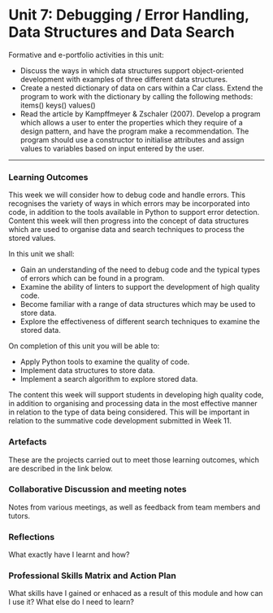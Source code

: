 # Unit 7: Debugging / Error Handling, Data Structures and Data Search

Formative and e-portfolio activities in this unit:
 - Discuss the ways in which data structures support object-oriented development with examples of three different data structures.
 - Create a nested dictionary of data on cars within a Car class. Extend the program to work with the dictionary by calling the following methods:
     items()
     keys()
     values()
 - Read the article by Kampffmeyer & Zschaler (2007). Develop a program which allows a user to enter the properties which they require of a design pattern, and have the program make a recommendation. The program should use a constructor to initialise attributes and assign values to variables based on input entered by the user.

---

### Learning Outcomes
This week we will consider how to debug code and handle errors. This recognises the variety of ways in which errors may be incorporated into code, in addition to the tools available in Python to support error detection. Content this week will then progress into the concept of data structures which are used to organise data and search techniques to process the stored values.

In this unit we shall:
 - Gain an understanding of the need to debug code and the typical types of errors which can be found in a program.
 - Examine the ability of linters to support the development of high quality code.
 - Become familiar with a range of data structures which may be used to store data.
 - Explore the effectiveness of different search techniques to examine the stored data.

On completion of this unit you will be able to:
 - Apply Python tools to examine the quality of code.
 - Implement data structures to store data.
 - Implement a search algorithm to explore stored data.

The content this week will support students in developing high quality code, in addition to organising and processing data in the most effective manner in relation to the type of data being considered. This will be important in relation to the summative code development submitted in Week 11.

### Artefacts
These are the projects carried out to meet those learning outcomes, which are described in the link below.

### Collaborative Discussion and meeting notes
Notes from various meetings, as well as feedback from team members and tutors.

### Reflections
What exactly have I learnt and how?

### Professional Skills Matrix and Action Plan
What skills have I gained or enhaced as a result of this module and how can I use it? What else do I need to learn?
